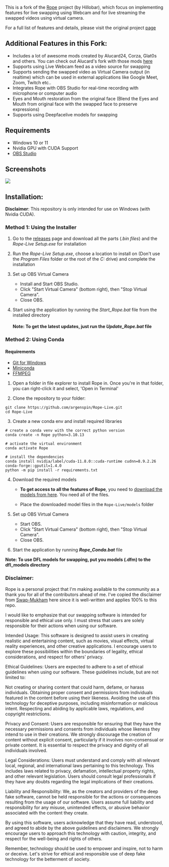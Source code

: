 
This is a fork of the [Rope](https://github.com/Hillobar/Rope/) project (by Hillobar), which focus on implementing features for live swapping using Webcam and for live streaming the swapped videos using virtual camera.

For a full list of features and details, please visit the original project [page](https://github.com/Hillobar/Rope/)

## Additional Features in this Fork: ##

* Includes a lot of awesome mods created by Alucard24, Corza, Glat0s and others. You can check out Alucard's fork with those mods [here](https://github.com/Alucard24/Rope/)
* Supports using Live Webcam feed as a video source for swapping
* Supports sending the swapped video as Virtual Camera output (in realtime) which can be used in external applications like Google Meet, Zoom, Twitch etc..
* Integrates Rope with OBS Studio for real-time recording with microphone or computer audio
* Eyes and Mouth restoration from the original face (Blend the Eyes and Mouth from original face with the swapped face to preserve expressions)
* Supports using Deepfacelive models for swapping

## Requirements
  * Windows 10 or 11
  * Nvidia GPU with CUDA Support
  * [OBS Studio](https://obsproject.com/)

## Screenshots

![](https://i.ibb.co/fCLSjt0/Screenshot-609.png)

## Installation:

**Disclaimer**:
This repository is only intended for use on Windows (with Nvidia CUDA).

### Method 1: Using the Installer

1. Go to the [releases](https://github.com/argenspin/Rope-Live/releases/tag/1.0.0) page and download all the parts (_.bin files_) and the _Rope-Live Setup.exe_ for installation
2. Run the _Rope-Live Setup.exe_, choose a location to install on (Don't use the _Program Files_ folder or the root of the _C:_ drive) and complete the installation
3. Set up OBS Virtual Camera
   - Install and Start OBS Studio.
   - Click "Start Virtual Camera" (bottom right), then "Stop Virtual Camera".
   - Close OBS.
4. Start using the application by running the _Start_Rope.bat_ file from the installed directory

   #### Note: To get the latest updates, just run the _Update_Rope.bat_ file

### Method 2: Using Conda

#### Requirements
  * [Git for Windows](https://git-scm.com/download/win)
  * [Miniconda](https://docs.anaconda.com/miniconda/)
  * [FFMPEG](https://www.ffmpeg.org/download.html)


1. Open a folder in file explorer to install Rope in. Once you're in that folder, you can right-click it and select, 'Open in Terminal'

2. Clone the repository to your folder:

```
git clone https://github.com/argenspin/Rope-Live.git
cd Rope-Live
```

3. Create a new conda env and install required libraries

```
# create a conda venv with the correct python version
conda create -n Rope python=3.10.13

# activate the virtual environment
conda activate Rope

# install the dependencies
conda install nvidia/label/cuda-11.8.0::cuda-runtime cudnn=8.9.2.26 conda-forge::gputil=1.4.0
python -m pip install -r requirements.txt
```





4. Download the required models
  
   - **To get access to all the features of Rope**, you need to [download the models from here](https://github.com/argenspin/rope-assets/releases/tag/1.0.0). You need all of the files.
  
   - Place the downloaded model files in the `Rope-Live/models` folder

5. Set up OBS Virtual Camera
   - Start OBS.
   - Click "Start Virtual Camera" (bottom right), then "Stop Virtual Camera".
   - Close OBS.

7. Start the application by running ***Rope_Conda.bat*** file


 **Note: To use DFL models for swapping, put you models (.dfm) to the dfl_models directory**
### Disclaimer: ###
Rope is a personal project that I'm making available to the community as a thank you for all of the contributors ahead of me.
I've copied the disclaimer from [Swap-Mukham](https://github.com/harisreedhar/Swap-Mukham) here since it is well-written and applies 100% to this repo.
 
I would like to emphasize that our swapping software is intended for responsible and ethical use only. I must stress that users are solely responsible for their actions when using our software.

Intended Usage: This software is designed to assist users in creating realistic and entertaining content, such as movies, visual effects, virtual reality experiences, and other creative applications. I encourage users to explore these possibilities within the boundaries of legality, ethical considerations, and respect for others' privacy.

Ethical Guidelines: Users are expected to adhere to a set of ethical guidelines when using our software. These guidelines include, but are not limited to:

Not creating or sharing content that could harm, defame, or harass individuals. Obtaining proper consent and permissions from individuals featured in the content before using their likeness. Avoiding the use of this technology for deceptive purposes, including misinformation or malicious intent. Respecting and abiding by applicable laws, regulations, and copyright restrictions.

Privacy and Consent: Users are responsible for ensuring that they have the necessary permissions and consents from individuals whose likeness they intend to use in their creations. We strongly discourage the creation of content without explicit consent, particularly if it involves non-consensual or private content. It is essential to respect the privacy and dignity of all individuals involved.

Legal Considerations: Users must understand and comply with all relevant local, regional, and international laws pertaining to this technology. This includes laws related to privacy, defamation, intellectual property rights, and other relevant legislation. Users should consult legal professionals if they have any doubts regarding the legal implications of their creations.

Liability and Responsibility: We, as the creators and providers of the deep fake software, cannot be held responsible for the actions or consequences resulting from the usage of our software. Users assume full liability and responsibility for any misuse, unintended effects, or abusive behavior associated with the content they create.

By using this software, users acknowledge that they have read, understood, and agreed to abide by the above guidelines and disclaimers. We strongly encourage users to approach this technology with caution, integrity, and respect for the well-being and rights of others.

Remember, technology should be used to empower and inspire, not to harm or deceive. Let's strive for ethical and responsible use of deep fake technology for the betterment of society.







  
